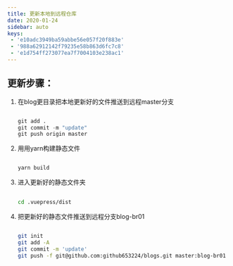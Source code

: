 ```yaml
---
title: 更新本地到远程仓库
date: 2020-01-24
sidebar: auto  
keys:
 - 'e10adc3949ba59abbe56e057f20f883e'    
 - '988a62912142f79235e58b863d6fc7c8'  
 - 'e1d754ff273077ea7f7004103e238ac1'  
---
```



## 更新步骤：
1. 在blog更目录把本地更新好的文件推送到远程master分支
   ```python
   
   git add .
   git commit -m "update"
   git push origin master
   ```
   
   
2. 用用yarn构建静态文件
    ```python
   
    yarn build
   
    ``` 
3. 进入更新好的静态文件夹
    ```bash
              
    cd .vuepress/dist
   
    ```
4. 把更新好的静态文件推送到远程分支blog-br01
   ```bash
   
   git init
   git add -A
   git commit -m 'update'
   git push -f git@github.com:github653224/blogs.git master:blog-br01
   ```
